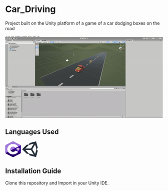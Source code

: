 # Car_Driving
Project built on the Unity platform of a game of a car dodging boxes on the road

![Video of the Gameplay](./Videos/ezgif.com-gif-maker-Gameplay.gif)

## Languages Used
<div>
  <img src="./Images/c-sharp.svg" width="50" height="50">
  <img src="./Images/unity.svg" width="50" height="50">
</div>

## Installation Guide
Clone this repository and Import in your Unity IDE.
